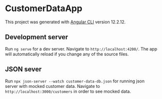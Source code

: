 # CustomerDataApp

This project was generated with [Angular CLI](https://github.com/angular/angular-cli) version 12.2.12.

## Development server

Run `ng serve` for a dev server. Navigate to `http://localhost:4200/`. The app will automatically reload if you change any of the source files.

## JSON sever

Run `npx json-server --watch customer-data-db.json` for running json server with mocked customer data. Navigate to `http://localhost:3000/customers` in order to see mocked data.
